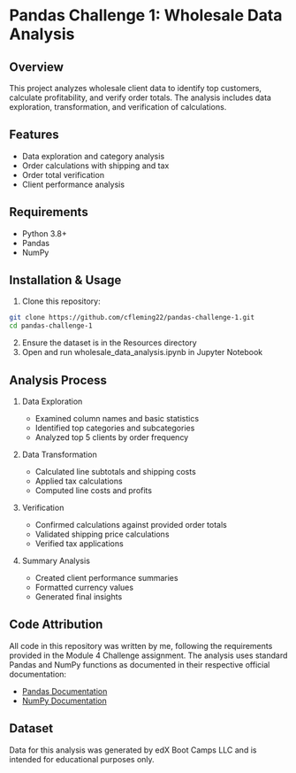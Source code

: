 # Pandas Challenge 1: Wholesale Data Analysis

## Overview
This project analyzes wholesale client data to identify top customers, calculate profitability, and verify order totals. The analysis includes data exploration, transformation, and verification of calculations.


## Features
- Data exploration and category analysis
- Order calculations with shipping and tax
- Order total verification
- Client performance analysis

## Requirements
- Python 3.8+
- Pandas
- NumPy

## Installation & Usage
1. Clone this repository:
```bash
git clone https://github.com/cfleming22/pandas-challenge-1.git
cd pandas-challenge-1
```

2. Ensure the dataset is in the Resources directory
3. Open and run wholesale_data_analysis.ipynb in Jupyter Notebook

## Analysis Process
1. Data Exploration
   - Examined column names and basic statistics
   - Identified top categories and subcategories
   - Analyzed top 5 clients by order frequency

2. Data Transformation
   - Calculated line subtotals and shipping costs
   - Applied tax calculations
   - Computed line costs and profits

3. Verification
   - Confirmed calculations against provided order totals
   - Validated shipping price calculations
   - Verified tax applications

4. Summary Analysis
   - Created client performance summaries
   - Formatted currency values
   - Generated final insights

## Code Attribution
All code in this repository was written by me, following the requirements provided in the Module 4 Challenge assignment. The analysis uses standard Pandas and NumPy functions as documented in their respective official documentation:
- [Pandas Documentation](https://pandas.pydata.org/docs/reference/frame.html)
- [NumPy Documentation](https://numpy.org/doc/stable/reference/)

## Dataset
Data for this analysis was generated by edX Boot Camps LLC and is intended for educational purposes only.
